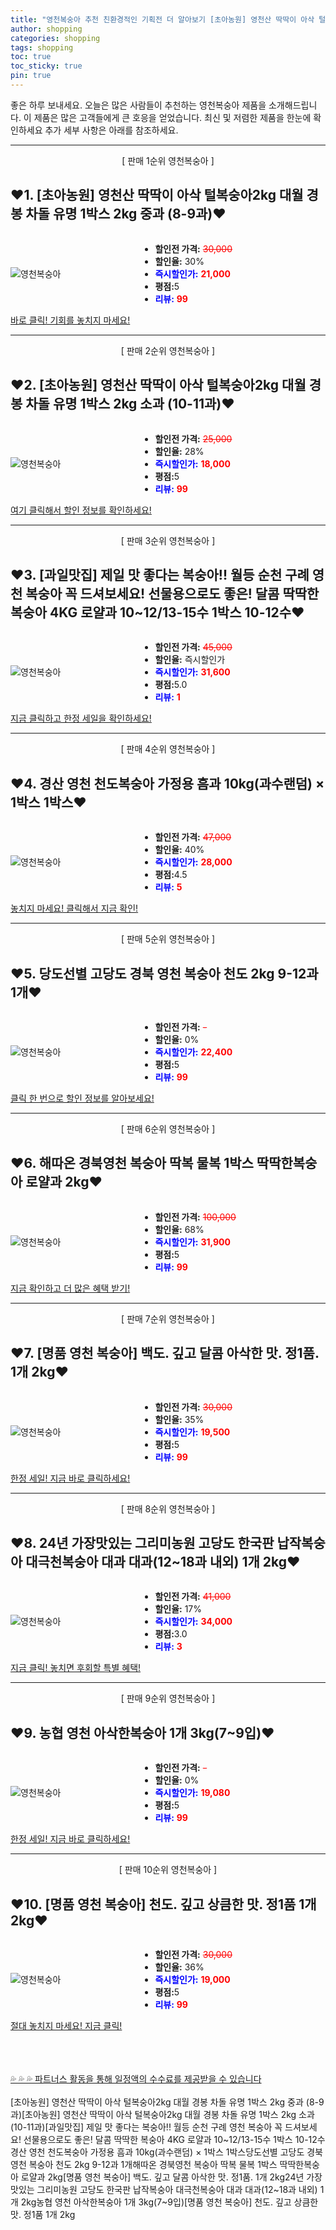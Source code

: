 ```yaml
---
title: "영천복숭아 추천 친환경적인 기획전 더 알아보기 [초아농원] 영천산 딱딱이 아삭 털복숭아2kg"
author: shopping
categories: shopping
tags: shopping
toc: true
toc_sticky: true
pin: true
---
```

좋은 하루 보내세요. 오늘은 많은 사람들이 추천하는 영천복숭아 제품을 소개해드립니다. 이 제품은 많은 고객들에게 큰 호응을 얻었습니다. 최신 및 저렴한 제품을 한눈에 확인하세요 추가 세부 사항은 아래를 참조하세요.

---
<p class="toplist" style="margin: 0 auto; display: block; width: fit-content;">[ 판매 1순위 영천복숭아 ]</p>

<h2><strong>❤️1. [초아농원] 영천산 딱딱이 아삭 털복숭아2kg 대월 경봉 차돌 유명 1박스 2kg 중과 (8-9과)❤️</strong></h2>

<div style="display: flex; align-items: center;">
    <div style="flex: 0.4;">
        <img src="https://thumbnail7.coupangcdn.com/thumbnails/remote/230x230ex/image/vendor_inventory/4b12/228943fce1c6f02c2e070fa0a99a73ab9b9c701fecfbbe531a8fd7e7a473.jpg" alt="영천복숭아" style="max-width: 100%;">
    </div>
    <div style="flex: 0.6; margin-left: 10px;">
        <ul>
            <li><strong>할인전 가격:</strong> <del style="color: red;">30,000</del></li>
            <li><strong>할인율:</strong> 30%</li>
            <li><span style='color:blue'><strong>즉시할인가:</strong></span> <span style='color:red'><strong>21,000</strong></span></li>
            <li><strong>평점:</strong>5</li>
            <li><span style='color:blue'><strong>리뷰:</strong></span> <span style='color:red'><strong>99</strong></span></li>
        </ul>
    </div>
</div>
<div class="center">
    <a href="https://selin100587.github.io?lptag=AF9450613&subid=githubio&pageKey=8249799571&traceid=V0-153&itemId=23748922946&vendorItemId=90773463201" class="myButton">
        바로 클릭! 기회를 놓치지 마세요!
    </a>
</div>


---
<p class="toplist" style="margin: 0 auto; display: block; width: fit-content;">[ 판매 2순위 영천복숭아 ]</p>

<h2><strong>❤️2. [초아농원] 영천산 딱딱이 아삭 털복숭아2kg 대월 경봉 차돌 유명 1박스 2kg 소과 (10-11과)❤️</strong></h2>

<div style="display: flex; align-items: center;">
    <div style="flex: 0.4;">
        <img src="https://thumbnail10.coupangcdn.com/thumbnails/remote/230x230ex/image/vendor_inventory/d77d/1425970902adc3f7a03770503ba634e5ea836a224c7e6d5829dd67dacedb.jpg" alt="영천복숭아" style="max-width: 100%;">
    </div>
    <div style="flex: 0.6; margin-left: 10px;">
        <ul>
            <li><strong>할인전 가격:</strong> <del style="color: red;">25,000</del></li>
            <li><strong>할인율:</strong> 28%</li>
            <li><span style='color:blue'><strong>즉시할인가:</strong></span> <span style='color:red'><strong>18,000</strong></span></li>
            <li><strong>평점:</strong>5</li>
            <li><span style='color:blue'><strong>리뷰:</strong></span> <span style='color:red'><strong>99</strong></span></li>
        </ul>
    </div>
</div>
<div class="center">
    <a href="https://selin100587.github.io?lptag=AF9450613&subid=githubio&pageKey=8249799571&traceid=V0-153&itemId=23748922947&vendorItemId=90773463210" class="myButton">
        여기 클릭해서 할인 정보를 확인하세요!
    </a>
</div>


---
<p class="toplist" style="margin: 0 auto; display: block; width: fit-content;">[ 판매 3순위 영천복숭아 ]</p>

<h2><strong>❤️3. [과일맛집] 제일 맛 좋다는 복숭아!! 월등 순천 구례 영천 복숭아 꼭 드셔보세요! 선물용으로도 좋은! 달콤 딱딱한 복숭아 4KG 로얄과 10~12/13-15수 1박스 10-12수❤️</strong></h2>

<div style="display: flex; align-items: center;">
    <div style="flex: 0.4;">
        <img src="https://thumbnail9.coupangcdn.com/thumbnails/remote/230x230ex/image/vendor_inventory/10ef/27b173e9beb4f258e206f1e90d1afa15221c5b2ecdf65e4910c735dfcb2e.png" alt="영천복숭아" style="max-width: 100%;">
    </div>
    <div style="flex: 0.6; margin-left: 10px;">
        <ul>
            <li><strong>할인전 가격:</strong> <del style="color: red;">45,000</del></li>
            <li><strong>할인율:</strong> 즉시할인가</li>
            <li><span style='color:blue'><strong>즉시할인가:</strong></span> <span style='color:red'><strong>31,600</strong></span></li>
            <li><strong>평점:</strong>5.0</li>
            <li><span style='color:blue'><strong>리뷰:</strong></span> <span style='color:red'><strong>1</strong></span></li>
        </ul>
    </div>
</div>
<div class="center">
    <a href="https://selin100587.github.io?lptag=AF9450613&subid=githubio&pageKey=8247674629&traceid=V0-153&itemId=23740320976&vendorItemId=90764935845" class="myButton">
        지금 클릭하고 한정 세일을 확인하세요!
    </a>
</div>


---
<p class="toplist" style="margin: 0 auto; display: block; width: fit-content;">[ 판매 4순위 영천복숭아 ]</p>

<h2><strong>❤️4. 경산 영천 천도복숭아 가정용 흠과 10kg(과수랜덤) × 1박스 1박스❤️</strong></h2>

<div style="display: flex; align-items: center;">
    <div style="flex: 0.4;">
        <img src="https://thumbnail10.coupangcdn.com/thumbnails/remote/230x230ex/image/vendor_inventory/1c8e/4673fbe9a95609f6fb3658aa93d2085844a3d234c0f216c811abf8ce8200.jpg" alt="영천복숭아" style="max-width: 100%;">
    </div>
    <div style="flex: 0.6; margin-left: 10px;">
        <ul>
            <li><strong>할인전 가격:</strong> <del style="color: red;">47,000</del></li>
            <li><strong>할인율:</strong> 40%</li>
            <li><span style='color:blue'><strong>즉시할인가:</strong></span> <span style='color:red'><strong>28,000</strong></span></li>
            <li><strong>평점:</strong>4.5</li>
            <li><span style='color:blue'><strong>리뷰:</strong></span> <span style='color:red'><strong>5</strong></span></li>
        </ul>
    </div>
</div>
<div class="center">
    <a href="https://selin100587.github.io?lptag=AF9450613&subid=githubio&pageKey=8195917968&traceid=V0-153&itemId=23439409960&vendorItemId=90466274910" class="myButton">
        놓치지 마세요! 클릭해서 지금 확인!
    </a>
</div>


---
<p class="toplist" style="margin: 0 auto; display: block; width: fit-content;">[ 판매 5순위 영천복숭아 ]</p>

<h2><strong>❤️5. 당도선별 고당도 경북 영천 복숭아 천도 2kg 9-12과 1개❤️</strong></h2>

<div style="display: flex; align-items: center;">
    <div style="flex: 0.4;">
        <img src="https://thumbnail9.coupangcdn.com/thumbnails/remote/230x230ex/image/vendor_inventory/2daa/bc043530ca938e896f2ffcc97a9d48e125970c0998268032d1999832e9d5.png" alt="영천복숭아" style="max-width: 100%;">
    </div>
    <div style="flex: 0.6; margin-left: 10px;">
        <ul>
            <li><strong>할인전 가격:</strong> <del style="color: red;">-</del></li>
            <li><strong>할인율:</strong> 0%</li>
            <li><span style='color:blue'><strong>즉시할인가:</strong></span> <span style='color:red'><strong>22,400</strong></span></li>
            <li><strong>평점:</strong>5</li>
            <li><span style='color:blue'><strong>리뷰:</strong></span> <span style='color:red'><strong>99</strong></span></li>
        </ul>
    </div>
</div>
<div class="center">
    <a href="https://selin100587.github.io?lptag=AF9450613&subid=githubio&pageKey=8200300806&traceid=V0-153&itemId=23503844448&vendorItemId=90530263164" class="myButton">
        클릭 한 번으로 할인 정보를 알아보세요!
    </a>
</div>


---
<p class="toplist" style="margin: 0 auto; display: block; width: fit-content;">[ 판매 6순위 영천복숭아 ]</p>

<h2><strong>❤️6. 해따온 경북영천 복숭아 딱복 물복 1박스 딱딱한복숭아 로얄과 2kg❤️</strong></h2>

<div style="display: flex; align-items: center;">
    <div style="flex: 0.4;">
        <img src="https://thumbnail9.coupangcdn.com/thumbnails/remote/230x230ex/image/vendor_inventory/45d8/2316a5fa811e050368bb55420d9dc094a4abe84bb99dfb71152c8d2f62e7.png" alt="영천복숭아" style="max-width: 100%;">
    </div>
    <div style="flex: 0.6; margin-left: 10px;">
        <ul>
            <li><strong>할인전 가격:</strong> <del style="color: red;">100,000</del></li>
            <li><strong>할인율:</strong> 68%</li>
            <li><span style='color:blue'><strong>즉시할인가:</strong></span> <span style='color:red'><strong>31,900</strong></span></li>
            <li><strong>평점:</strong>5</li>
            <li><span style='color:blue'><strong>리뷰:</strong></span> <span style='color:red'><strong>99</strong></span></li>
        </ul>
    </div>
</div>
<div class="center">
    <a href="https://selin100587.github.io?lptag=AF9450613&subid=githubio&pageKey=8250414782&traceid=V0-153&itemId=23599202288&vendorItemId=90624994368" class="myButton">
        지금 확인하고 더 많은 혜택 받기!
    </a>
</div>


---
<p class="toplist" style="margin: 0 auto; display: block; width: fit-content;">[ 판매 7순위 영천복숭아 ]</p>

<h2><strong>❤️7. [명품 영천 복숭아] 백도. 깊고 달콤 아삭한 맛. 정1품. 1개 2kg❤️</strong></h2>

<div style="display: flex; align-items: center;">
    <div style="flex: 0.4;">
        <img src="https://thumbnail9.coupangcdn.com/thumbnails/remote/230x230ex/image/vendor_inventory/3d15/60e756c73db608fdda3179611a5299db2acb804b61b13d8ba2b1f35993c7.jpg" alt="영천복숭아" style="max-width: 100%;">
    </div>
    <div style="flex: 0.6; margin-left: 10px;">
        <ul>
            <li><strong>할인전 가격:</strong> <del style="color: red;">30,000</del></li>
            <li><strong>할인율:</strong> 35%</li>
            <li><span style='color:blue'><strong>즉시할인가:</strong></span> <span style='color:red'><strong>19,500</strong></span></li>
            <li><strong>평점:</strong>5</li>
            <li><span style='color:blue'><strong>리뷰:</strong></span> <span style='color:red'><strong>99</strong></span></li>
        </ul>
    </div>
</div>
<div class="center">
    <a href="https://selin100587.github.io?lptag=AF9450613&subid=githubio&pageKey=8246555667&traceid=V0-153&itemId=23735444336&vendorItemId=90746659187" class="myButton">
        한정 세일! 지금 바로 클릭하세요!
    </a>
</div>


---
<p class="toplist" style="margin: 0 auto; display: block; width: fit-content;">[ 판매 8순위 영천복숭아 ]</p>

<h2><strong>❤️8. 24년 가장맛있는 그리미농원 고당도 한국판 납작복숭아 대극천복숭아 대과 대과(12~18과 내외) 1개 2kg❤️</strong></h2>

<div style="display: flex; align-items: center;">
    <div style="flex: 0.4;">
        <img src="https://thumbnail9.coupangcdn.com/thumbnails/remote/230x230ex/image/vendor_inventory/5a9a/84a1270a11d7c7d3b1cb04b1ca7c9cfad81bb748692ce9e7861ab43be6ee.jpg" alt="영천복숭아" style="max-width: 100%;">
    </div>
    <div style="flex: 0.6; margin-left: 10px;">
        <ul>
            <li><strong>할인전 가격:</strong> <del style="color: red;">41,000</del></li>
            <li><strong>할인율:</strong> 17%</li>
            <li><span style='color:blue'><strong>즉시할인가:</strong></span> <span style='color:red'><strong>34,000</strong></span></li>
            <li><strong>평점:</strong>3.0</li>
            <li><span style='color:blue'><strong>리뷰:</strong></span> <span style='color:red'><strong>3</strong></span></li>
        </ul>
    </div>
</div>
<div class="center">
    <a href="https://selin100587.github.io?lptag=AF9450613&subid=githubio&pageKey=8181610364&traceid=V0-153&itemId=23559478111&vendorItemId=90420695013" class="myButton">
        지금 클릭! 놓치면 후회할 특별 혜택!
    </a>
</div>


---
<p class="toplist" style="margin: 0 auto; display: block; width: fit-content;">[ 판매 9순위 영천복숭아 ]</p>

<h2><strong>❤️9. 농협 영천 아삭한복숭아 1개 3kg(7~9입)❤️</strong></h2>

<div style="display: flex; align-items: center;">
    <div style="flex: 0.4;">
        <img src="https://thumbnail8.coupangcdn.com/thumbnails/remote/230x230ex/image/rs_quotation_api/r3npfvb2/446154644f444abebcc8888a3b02db95.jpg" alt="영천복숭아" style="max-width: 100%;">
    </div>
    <div style="flex: 0.6; margin-left: 10px;">
        <ul>
            <li><strong>할인전 가격:</strong> <del style="color: red;">-</del></li>
            <li><strong>할인율:</strong> 0%</li>
            <li><span style='color:blue'><strong>즉시할인가:</strong></span> <span style='color:red'><strong>19,080</strong></span></li>
            <li><strong>평점:</strong>5</li>
            <li><span style='color:blue'><strong>리뷰:</strong></span> <span style='color:red'><strong>99</strong></span></li>
        </ul>
    </div>
</div>
<div class="center">
    <a href="https://selin100587.github.io?lptag=AF9450613&subid=githubio&pageKey=8230742314&traceid=V0-153&itemId=23688105284&vendorItemId=90713266587" class="myButton">
        한정 세일! 지금 바로 클릭하세요!
    </a>
</div>


---
<p class="toplist" style="margin: 0 auto; display: block; width: fit-content;">[ 판매 10순위 영천복숭아 ]</p>

<h2><strong>❤️10. [명품 영천 복숭아] 천도. 깊고 상큼한 맛. 정1품 1개 2kg❤️</strong></h2>

<div style="display: flex; align-items: center;">
    <div style="flex: 0.4;">
        <img src="https://thumbnail6.coupangcdn.com/thumbnails/remote/230x230ex/image/vendor_inventory/4c77/b44364b7a69aa2fee81762934fefbc494974d3ee5acca4d9ee545f23b28f.jpg" alt="영천복숭아" style="max-width: 100%;">
    </div>
    <div style="flex: 0.6; margin-left: 10px;">
        <ul>
            <li><strong>할인전 가격:</strong> <del style="color: red;">30,000</del></li>
            <li><strong>할인율:</strong> 36%</li>
            <li><span style='color:blue'><strong>즉시할인가:</strong></span> <span style='color:red'><strong>19,000</strong></span></li>
            <li><strong>평점:</strong>5</li>
            <li><span style='color:blue'><strong>리뷰:</strong></span> <span style='color:red'><strong>99</strong></span></li>
        </ul>
    </div>
</div>
<div class="center">
    <a href="https://selin100587.github.io?lptag=AF9450613&subid=githubio&pageKey=8246553488&traceid=V0-153&itemId=23735434365&vendorItemId=90746814522" class="myButton">
        절대 놓치지 마세요! 지금 클릭!
    </a>
</div>

<br><br><br>[💦 💦 💦 파트너스 활동을 통해 일정액의 수수료를 제공받을 수 있습니다](https://link.coupang.com/a/bcpT2c)<br><br>[초아농원] 영천산 딱딱이 아삭 털복숭아2kg 대월 경봉 차돌 유명 1박스 2kg 중과 (8-9과)[초아농원] 영천산 딱딱이 아삭 털복숭아2kg 대월 경봉 차돌 유명 1박스 2kg 소과 (10-11과)[과일맛집] 제일 맛 좋다는 복숭아!! 월등 순천 구례 영천 복숭아 꼭 드셔보세요! 선물용으로도 좋은! 달콤 딱딱한 복숭아 4KG 로얄과 10~12/13-15수 1박스 10-12수경산 영천 천도복숭아 가정용 흠과 10kg(과수랜덤) × 1박스 1박스당도선별 고당도 경북 영천 복숭아 천도 2kg 9-12과 1개해따온 경북영천 복숭아 딱복 물복 1박스 딱딱한복숭아 로얄과 2kg[명품 영천 복숭아] 백도. 깊고 달콤 아삭한 맛. 정1품. 1개 2kg24년 가장맛있는 그리미농원 고당도 한국판 납작복숭아 대극천복숭아 대과 대과(12~18과 내외) 1개 2kg농협 영천 아삭한복숭아 1개 3kg(7~9입)[명품 영천 복숭아] 천도. 깊고 상큼한 맛. 정1품 1개 2kg
